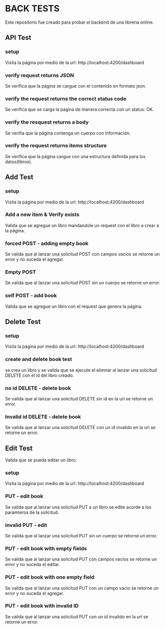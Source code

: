 # BACK TESTS

Este repositorio fue creado para probar el backend de una libreria online.

## API Test

### setup
Visita la página por medio de la url: http://localhost:4200/dashboard

### verify request returns JSON
Se verifica que la página se cargue con el contenido en formato json.

### verify the request returns the correct status code
Se verifica que se carga la página de manera correcta con un status: OK.

### verify the resquest returns a body
Se verifia que la página contenga un cuerpo con información.

### verify the request returns items structure
Se verifica que la página cargue con una estructura definida para los datos(libros).

## Add Test 

### setup
Visita la página por medio de la url: http://localhost:4200/dashboard

### Add a new item & Verify exists

Valida que se agregue un libro mandandole un request con el libro a crear a la página.

### forced POST - adding empty book
Se valida que al lanzar una solicitud POST con campos vacíos se retorne un error y no suceda el agregar.

### Empty POST
Se valida que al lanzar una solicitud POST sin un cuerpo se retorne un error.

### self POST - add book
Valida que se agregue un libro con el request que genera la página.

## Delete Test 

### setup
Visita la página por medio de la url: http://localhost:4200/dashboard

### create and delete book test 
se crea un libro y se valida que se ejecute el elimnar al lanzar una solicitud DELETE con el id del libro creado.

### no id DELETE - delete book
Se valida que al lanzar una solicitud DELETE sin id en la url se retorne un error.

### Invalid id DELETE - delete book
Se valida que al lanzar una solicitud DELETE con un id invalido en la url se retorne un error.

## Edit Test
Valida que se pueda editar un libro.

### setup
Visita la página por medio de la url: http://localhost:4200/dashboard

### PUT - edit book
Se valida que al lanzar una solicitud PUT a un libro se edite acorde a los paramteros de la solicitud.

### invalid PUT - edit
Se valida que al lanzar una solicitud PUT sin un cuerpo se retorne un error.

### PUT - edit book with empty fields
Se valida que al lanzar una solicitud PUT con campos vacíos se retorne un error y no suceda el editar.

### PUT - edit book with one empty field 
Se valida que al lanzar una solicitud PUT con un campo vacio se retorne un error y no suceda el agregar.

### PUT - edit book with invalid ID
Se valida que al lanzar una solicitud PUT con un id invalido en la url se retorne un error.